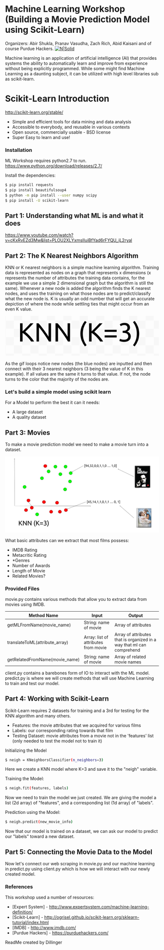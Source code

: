 # Machine Learning Workshop (Building a Movie Prediction Model using Scikit-Learn)

Organizers: Abir Shukla, Pranav Vasudha, Zach Rich, Abid Kaisani and of course Purdue Hackers.
[![N|Solid](https://scontent.ford1-1.fna.fbcdn.net/v/t31.0-8/15039595_1452337184794971_3518725059444282501_o.png?oh=4f9d299fac56b50c78023b8f00972798&oe=5B0944BD)](https://purduehackers.com/)

Machine learning is an application of artificial intelligence (AI) that provides systems the ability to automatically learn and improve from experience without being explicitly programmed. While some might find Machine Learning as a daunting subject, it can be utilized with high level libraries sub as scikit-learn.


# Scikit-Learn Introduction
http://scikit-learn.org/stable/
  - Simple and efficient tools for data mining and data analysis
  - Accessible to everybody, and reusable in various contexts
  - Open source, commercially usable - BSD license
  - Super Easy to learn and use!

### Installation

ML Workshop requires python2.7 to run.
https://www.python.org/download/releases/2.7/

Install the dependencies:
```sh
$ pip install requests
$ pip install beautifulsoup4
$ python -m pip install --user numpy scipy
$ pip install -U scikit-learn
```

## Part 1: Understanding what ML is and what it does
https://www.youtube.com/watch?v=cKxRvEZd3Mw&list=PLOU2XLYxmsIIuiBfYad6rFYQU_jL2ryal

## Part 2: The K Nearest Neighbors Algorithm

KNN or K nearest neighbors is a simple machine learning algorithm. Training data is represented as nodes on a graph that represents x dimensions (x represents the number of attributes the training data contains, for the example we use a simple 2 dimensional graph but the algorithm is still the same). Whenever a new node is added the algorithm finds the K nearest nodes, and uses the training on what those nodes are to predict/classify what the new node is. K is usually an odd number that will get an accurate depiction of where the node while settling ties that might occur from an even K value.

![Alt Text](https://raw.githubusercontent.com/shoekla/Machine-Learning-Workshop/master/Docs/knn.gif)

As the gif loops notice new nodes (the blue nodes) are inputted and then connect with their 3 nearest neighbors (3 being the value of K in this example). If all values are the same it turns to that value. If not, the node turns to the color that the majority of the nodes are.


### Let's build a simple model using scikit learn

For a Model to perform the best it can it needs:

* A large dataset
* A quality dataset



## Part 3: Movies

To make a movie prediction model we need to make a movie turn into a dataset.

![Alt Text](https://raw.githubusercontent.com/shoekla/Machine-Learning-Workshop/master/Docs/movie.png)

What basic attributes can we extract that most films possess:

* IMDB Rating
* Metacritic Rating
* *Genres
* Number of Awards
* Length of Movie
* Related Movies?


### Provided Files

movie.py contains various methods that allow you to extract data from movies using IMDB.

| Method Name | Input | Output |
| ------ | ------ |------ |
|getMLFromName(movie_name)| String: name of movie | Array of attributes |
|translateToML(attribute_array)| Array: list of attributes from movie| Array of attributes that is organized in a way that ml can comprehend |
|getRelatedFromName(movie_name)| String: name of movie | Array of related movie names |

client.py contains a barebones form of IO to interact with the ML model.
predict.py is where we will create methods that will use Machine Learning to train and test our model.

## Part 4: Working with Scikit-Learn

Scikit-Learn requires 2 datasets for training and a 3rd for testing for the KNN algorithm and many others.
* Features: the movie attributes that we acquired for various films
* Labels: our corresponding rating towards that film
* Testing Dataset: movie attributes from a movie not in the 'features' list (only needed to test the model not to train it)

Initializing the Model
```sh
$ neigh = KNeighborsClassifier(n_neighbors=3)
```
Here we create a KNN model where K=3 and save it to the "neigh" variable.

Training the Model:
```sh
$ neigh.fit(features, labels)
```
Now we need to train the model we just created. We are giving the model a list (2d array) of "features", and a corresponding list (1d array) of "labels".

Prediction using the Model:
```sh
$ neigh.predict(new_movie_info)
```
Now that our model is trained on a dataset, we can ask our model to predict our "labels" toward a new dataset.

## Part 5: Connecting the Movie Data to the Model
Now let's connect our web scraping in movie.py and our machine learning in predict.py using client.py which is how we will interact with our newly created model.


### References

This workshop used a number of resources:

* [Expert System] - http://www.expertsystem.com/machine-learning-definition/
* [Scikit-Learn] - http://ogrisel.github.io/scikit-learn.org/sklearn-tutorial/index.html
* [IMDB] - http://www.imdb.com/
* [Purdue Hackers] - https://purduehackers.com/

ReadMe created by Dillinger


